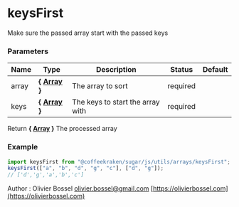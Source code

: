 # keysFirst

Make sure the passed array start with the passed keys

### Parameters

| Name  | Type                                                                                                 | Description                      | Status   | Default |
| ----- | ---------------------------------------------------------------------------------------------------- | -------------------------------- | -------- | ------- |
| array | **{ [Array](https://developer.mozilla.org/fr/docs/Web/JavaScript/Reference/Objets_globaux/Array) }** | The array to sort                | required |
| keys  | **{ [Array](https://developer.mozilla.org/fr/docs/Web/JavaScript/Reference/Objets_globaux/Array) }** | The keys to start the array with | required |

Return **{ [Array](https://developer.mozilla.org/fr/docs/Web/JavaScript/Reference/Objets_globaux/Array) }** The processed array

### Example

```js
import keysFirst from "@coffeekraken/sugar/js/utils/arrays/keysFirst";
keysFirst(["a", "b", "d", "g", "c"], ["d", "g"]);
// ['d','g','a','b','c']
```

Author : Olivier Bossel [olivier.bossel@gmail.com](mailto:olivier.bossel@gmail.com) [https://olivierbossel.com](https://olivierbossel.com)
